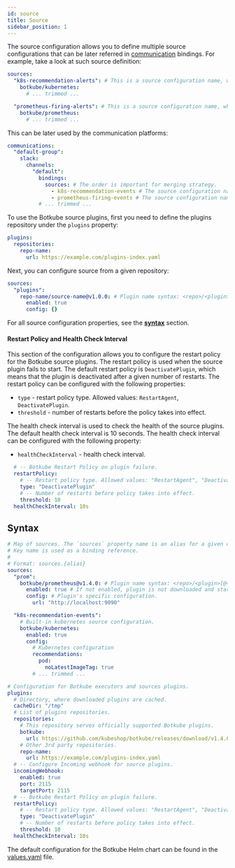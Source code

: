 ```yaml
---
id: source
title: Source
sidebar_position: 1
---
```


The source configuration allows you to define multiple source configurations that can be later referred in [communication](../communication) bindings. For example, take a look at such source definition:

```yaml
sources:
  "k8s-recommendation-alerts": # This is a source configuration name, which is referred in communication bindings.
    botkube/kubernetes:
      # ... trimmed ...

  "prometheus-firing-alerts": # This is a source configuration name, which is referred in communication bindings.
    botkube/prometheus:
      # ... trimmed ...
```

This can be later used by the communication platforms:

```yaml
communications:
  "default-group":
    slack:
      channels:
        "default":
          bindings:
            sources: # The order is important for merging strategy.
              - k8s-recommendation-events # The source configuration name
              - prometheus-firing-events # The source configuration name
          # ... trimmed ...
```

To use the Botkube source plugins, first you need to define the plugins repository under the `plugins` property:

```yaml
plugins:
  repositories:
    repo-name:
      url: https://example.com/plugins-index.yaml
```

Next, you can configure source from a given repository:

```yaml
sources:
  "plugins":
    repo-name/source-name@v1.0.0: # Plugin name syntax: <repo>/<plugin>[@<version>]. If version is not provided, the latest version from repository is used.
      enabled: true
      config: {}
```

For all source configuration properties, see the [**syntax**](#syntax) section.

#### Restart Policy and Health Check Interval

This section of the configuration allows you to configure the restart policy for the Botkube source plugins. The restart policy is used when the source plugin fails to start. The default restart policy is `DeactivatePlugin`, which means that the plugin is deactivated after a given number of restarts. The restart policy can be configured with the following properties:

- `type` - restart policy type. Allowed values: `RestartAgent`, `DeactivatePlugin`.
- `threshold` - number of restarts before the policy takes into effect.

The health check interval is used to check the health of the source plugins. The default health check interval is 10 seconds. The health check interval can be configured with the following property:

- `healthCheckInterval` - health check interval.

```yaml
  # -- Botkube Restart Policy on plugin failure.
  restartPolicy:
    # -- Restart policy type. Allowed values: "RestartAgent", "DeactivatePlugin".
    type: "DeactivatePlugin"
    # -- Number of restarts before policy takes into effect.
    threshold: 10
  healthCheckInterval: 10s

```

## Syntax

```yaml
# Map of sources. The `sources` property name is an alias for a given configuration.
# Key name is used as a binding reference.
#
# Format: sources.{alias}
sources:
  "prom":
    botkube/prometheus@v1.4.0: # Plugin name syntax: <repo>/<plugin>[@<version>]. If version is not provided, the latest version from repository is used.
      enabled: true # If not enabled, plugin is not downloaded and started.
      config: # Plugin's specific configuration.
        url: "http://localhost:9090"

  "k8s-recommendation-events":
    # Built-in kubernetes source configuration.
    botkube/kubernetes:
      enabled: true
      config:
        # Kubernetes configuration
        recommendations:
          pod:
            noLatestImageTag: true
        # ... trimmed ...

# Configuration for Botkube executors and sources plugins.
plugins:
  # Directory, where downloaded plugins are cached.
  cacheDir: "/tmp"
  # List of plugins repositories.
  repositories:
    # This repository serves officially supported Botkube plugins.
    botkube:
      url: https://github.com/kubeshop/botkube/releases/download/v1.4.0/plugins-index.yaml
    # Other 3rd party repositories.
    repo-name:
      url: https://example.com/plugins-index.yaml
  # -- Configure Incoming webhook for source plugins.
  incomingWebhook:
    enabled: true
    port: 2115
    targetPort: 2115
  # -- Botkube Restart Policy on plugin failure.
  restartPolicy:
    # -- Restart policy type. Allowed values: "RestartAgent", "DeactivatePlugin".
    type: "DeactivatePlugin"
    # -- Number of restarts before policy takes into effect.
    threshold: 10
  healthCheckInterval: 10s
```

The default configuration for the Botkube Helm chart can be found in the [values.yaml](https://github.com/kubeshop/botkube/blob/main/helm/botkube/values.yaml) file.
